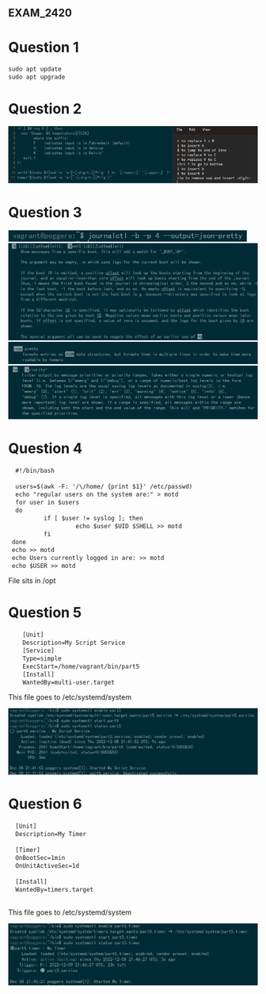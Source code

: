 ## EXAM_2420

# Question 1
```
sudo apt update
sudo apt upgrade
```

# Question 2
![question2](./images/question2.png)

# Question 3
![question3](./images/question3.png)
![question3](./images/journalctlboot.png)
![question3](./images/journalctljson.png)
![](./images/journalctlprio.png)
# Question 4
```
  #!/bin/bash
  
  users=$(awk -F: '/\/home/ {print $1}' /etc/passwd)
  echo "regular users on the system are:" > motd
  for user in $users
  do
          if [ $user != syslog ]; then
                   echo $user $UID $SHELL >> motd
          fi
 done
 echo >> motd
 echo Users currently logged in are: >> motd
 echo $USER >> motd
 ```
File sits in /opt
# Question 5
```
    [Unit]
    Description=My Script Service
    [Service]
    Type=simple
    ExecStart=/home/vagrant/bin/part5
    [Install]
    WantedBy=multi-user.target
```
This file goes to /etc/systemd/system

![](./images/question5status.png)

# Question 6
```
  [Unit]
  Description=My Timer
  
  [Timer]
  OnBootSec=1min
  OnUnitActiveSec=1d
  
  [Install]
  WantedBy=timers.target
                       
```
This file goes to /etc/systemd/system

![](./images/question6status.png)